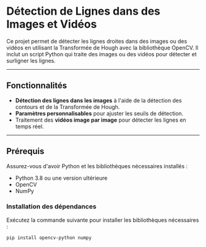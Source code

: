 # Détection de Lignes dans des Images et Vidéos

Ce projet permet de détecter les lignes droites dans des images ou des vidéos en utilisant la Transformée de Hough avec la bibliothèque OpenCV. Il inclut un script Python qui traite des images ou des vidéos pour détecter et surligner les lignes.

---

## Fonctionnalités
- **Détection des lignes dans les images** à l'aide de la détection des contours et de la Transformée de Hough.
- **Paramètres personnalisables** pour ajuster les seuils de détection.
- Traitement des **vidéos image par image** pour détecter les lignes en temps réel.

---

## Prérequis
Assurez-vous d'avoir Python et les bibliothèques nécessaires installés :
- Python 3.8 ou une version ultérieure
- OpenCV
- NumPy

### Installation des dépendances
Exécutez la commande suivante pour installer les bibliothèques nécessaires :
```bash
pip install opencv-python numpy
